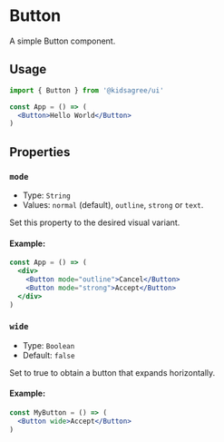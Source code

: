 # Button

A simple Button component.

## Usage

```jsx
import { Button } from '@kidsagree/ui'

const App = () => (
  <Button>Hello World</Button>
)
```

## Properties

### `mode`

- Type: `String`
- Values: `normal` (default), `outline`, `strong` or `text`.

Set this property to the desired visual variant.

#### Example:

```jsx
const App = () => (
  <div>
    <Button mode="outline">Cancel</Button>
    <Button mode="strong">Accept</Button>
  </div>
)
```

### `wide`

- Type: `Boolean`
- Default: `false`

Set to true to obtain a button that expands horizontally.

#### Example:

```jsx
const MyButton = () => (
  <Button wide>Accept</Button>
)
```
